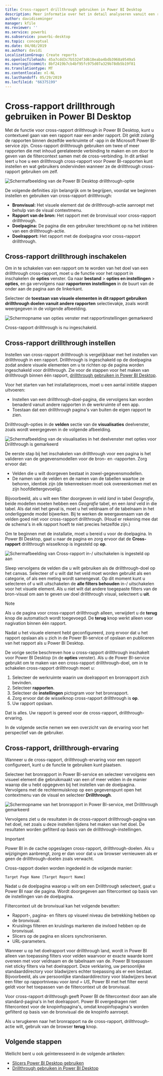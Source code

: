 ```yaml
---
title: Cross-rapport drillthrough gebruiken in Power BI Desktop
description: Meer informatie over het in detail analyseren vanuit een rapport naar de andere in Power BI Desktop
author: davidiseminger
manager: kfile
ms.reviewer: ''
ms.service: powerbi
ms.subservice: powerbi-desktop
ms.topic: conceptual
ms.date: 04/08/2019
ms.author: davidi
LocalizationGroup: Create reports
ms.openlocfilehash: 45a7cdd3c7b5324f3d618eaba4bdb3968a9549a5
ms.sourcegitcommit: 8bf2419b7cb4bf95fc975d07a329b78db5b19f81
ms.translationtype: MT
ms.contentlocale: nl-NL
ms.lasthandoff: 05/29/2019
ms.locfileid: "66375199"
---
```

# <a name="use-cross-report-drillthrough-in-power-bi-desktop"></a>Cross-rapport drillthrough gebruiken in Power BI Desktop

Met de functie voor cross-rapport drillthrough in Power BI Desktop, kunt u contextueel gaan van een rapport naar een ander rapport. Dit geldt zolang de rapporten binnen dezelfde werkruimte of -app in de Microsoft Power BI-service zijn. Cross-rapport drillthrough gebruiken om twee of meer rapporten die met inhoud gerelateerde verbinding te maken en om door te geven van de filtercontext samen met de cross-verbinding. In dit artikel leert u hoe u een drillthrough cross-rapport voor Power BI-rapporten kunt instellen en wat gebruikers ondervinden wanneer ze de drillthrough cross-rapport gebruiken om zelf.

![Schermafbeelding van de Power BI Desktop drillthrough-optie](media/desktop-cross-report-drill-through/cross-report-drill-through-01.png)

De volgende definities zijn belangrijk om te begrijpen, voordat we beginnen instellen en gebruiken van cross-rapport drillthrough:

* **Bronvisual:** Het visuele element dat de drillthrough-actie aanroept met behulp van de visual contextmenu.
* **Rapport van de bron:** Het rapport met de bronvisual voor cross-rapport drillthrough.
* **Doelpagina:** De pagina die een gebruiker terechtkomt op na het initiëren van een drillthrough-actie.
* **Doelrapport:** Het rapport met de doelpagina voor cross-rapport drillthrough.

## <a name="enable-cross-report-drillthrough"></a>Cross-rapport drillthrough inschakelen

Om in te schakelen van een rapport om te worden van het doel van een drillthrough cross-rapport, moet u de functie voor het rapport in inschakelen de **opties** venster. Ga naar **bestand** > **opties en instellingen** > **opties**, en ga vervolgens naar **rapporteren instellingen** in de buurt van de onder aan de pagina aan de linkerkant.

Selecteer de **toestaan van visuele elementen in dit rapport gebruiken drillthrough doelen vanuit andere rapporten** selectievakje, zoals wordt weergegeven in de volgende afbeelding.

![Schermopname van opties venster met rapportinstellingen gemarkeerd](media/desktop-cross-report-drill-through/cross-report-drill-through-02.png)

Cross-rapport drillthrough is nu ingeschakeld.

## <a name="set-up-cross-report-drillthrough"></a>Cross-rapport drillthrough instellen

Instellen van cross-rapport drillthrough is vergelijkbaar met het instellen van drillthrough in een rapport. Drillthrough is ingeschakeld op de doelpagina zodat andere visuele elementen om u te richten op de pagina worden ingeschakeld voor drillthrough. Zie voor de stappen voor het maken van drillthrough binnen één rapport, [drillthrough gebruiken in Power BI Desktop](desktop-drillthrough.md).

Voor het starten van het installatieproces, moet u een aantal initiële stappen uitvoeren:

* Instellen van een drillthrough-doel-pagina, die vervolgens kan worden benaderd vanuit andere rapporten in de werkruimte of een app.
* Toestaan dat een drillthrough pagina's van buiten de eigen rapport te zien.

Drillthrough-opties in de **velden** sectie van de **visualisaties** deelvenster, zoals wordt weergegeven in de volgende afbeelding.

![Schermafbeelding van de visualisaties in het deelvenster met opties voor Drillthrough is gemarkeerd](media/desktop-cross-report-drill-through/cross-report-drill-through-03.png)

De eerste stap bij het inschakelen van drillthrough voor een pagina is het valideren van de gegevensmodellen voor de bron- en -rapporten. Zorg ervoor dat: 

* Velden die u wilt doorgeven bestaat in zowel-gegevensmodellen.
* De namen van de velden en de namen van de tabellen waartoe ze behoren, identiek zijn (de tekenreeksen moet ook overeenkomen met en zijn hoofdlettergevoelig).

Bijvoorbeeld, als u wilt een filter doorgeven in veld *land* in tabel *Geografie*, beide modellen moeten hebben een *Geografie* tabel, en een *land* veld in die tabel. Als dat niet het geval is, moet u het veldnaam of de tabelnaam in het onderliggende model bijwerken. Bij te werken de weergavenaam van de velden goed niet voor cross-rapport drillthrough. (Houd er rekening mee dat de schema's in elk rapport hoeft te niet precies hetzelfde zijn.)

Om te beginnen met de installatie, moet u bereid u voor de doelpagina. In Power BI Desktop, gaat u naar de pagina en zorg ervoor dat de **Cross-rapport** drillthrough wisselknop is ingesteld op **op**. 

![Schermafbeelding van Cross-rapport in-/ uitschakelen is ingesteld op aan](media/desktop-cross-report-drill-through/cross-report-drill-through-03.png)

Sleep vervolgens de velden die u wilt gebruiken als de drillthrough-doel op het canvas. Selecteer of u wilt dat het veld moet worden gebruikt als een categorie, of als een meting wordt samengevat. Op dit moment kunt u selecteren of u wilt uitschakelen de **alle filters behouden** in-/ uitschakelen voor het visuele element. Als u niet wilt dat andere toegepaste filters van de bron-visual om aan te geven uw doel drillthrough visual, selecteert u **uit**.

> [!NOTE]
> Als u de pagina voor cross-rapport drillthrough alleen, verwijdert u de **terug** knop die automatisch wordt toegevoegd. De **terug** knop werkt alleen voor nagivation binnen één rapport. 

Nadat u het visuele element hebt geconfigureerd, zorg ervoor dat u het rapport opslaan als u zich in de Power BI-service of opslaan en publiceren van het rapport als u Power BI Desktop.

De vorige sectie beschreven hoe u cross-rapport drillthrough inschakelt voor Power BI Desktop (in de **opties** venster). Als u de Power BI-service gebruikt om te maken van een cross-rapport drillthrough-doel, om in te schakelen cross-rapport drillthrough moet u: 

1. Selecteer de werkruimte waarin uw doelrapport en bronrapport zich bevinden.
2. Selecteer **rapporten**.
3. Selecteer de **instellingen** pictogram voor het bronrapport.
4. Zorg ervoor dat de wisselknop cross-rapport drillthrough is **op**.
5. Uw rapport opslaan.

Dat is alles. Uw rapport is gereed voor de cross-rapport, drillthrough-ervaring. 

In de volgende sectie nemen we een overzicht van de ervaring voor het perspectief van de gebruiker.

## <a name="cross-report-drillthrough-experience"></a>Cross-rapport, drillthrough-ervaring

Wanneer u de cross-rapport, drillthrough-ervaring voor een rapport configureert, kunt u de functie te gebruiken kunt plaatsen.

Selecteer het bronrapport in Power BI-service en selecteer vervolgens een visueel element die gebruikmaakt van een of meer velden in de manier waarop die u hebt opgegeven bij het instellen van de doelpagina. Vervolgens met de rechtermuisknop op een gegevenspunt open het contextmenu van de visual en selecteer **Drillthrough**.

![Schermopname van het bronrapport in Power BI-service, met Drillthrough gemarkeerd](media/desktop-cross-report-drill-through/cross-report-drill-through-01.png)

Vervolgens ziet u de resultaten in de cross-rapport drillthrough-pagina van het doel, net zoals u deze instellen tijdens het maken van het doel. De resultaten worden gefilterd op basis van de drillthrough-instellingen.

> [!IMPORTANT]
> Power BI in de cache opgeslagen cross-rapport, drillthrough-doelen. Als u wijzigingen aanbrengt, zorg er dan voor dat u uw browser vernieuwen als er geen de drillthrough-doelen zoals verwacht. 

Cross-rapport doelen worden ingedeeld in de volgende manier: 

`Target Page Name [Target Report Name]`

Nadat u de doelpagina waarop u wilt om een Drillthrough selecteert, gaat u Power BI naar die pagina. Wordt doorgegeven aan filtercontext op basis van de instellingen van de doelpagina. 

Filtercontext uit de bronvisual kan het volgende bevatten: 

* Rapport-, pagina- en filters op visueel niveau die betrekking hebben op de bronvisual. 
* Kruislings filteren en kruislings markeren die invloed hebben op de bronvisual. 
* Slicers op de pagina en slicers synchroniseren.
* URL-parameters.

Wanneer u op het doelrapport voor drillthrough land, wordt in Power BI alleen van toepassing filters voor velden waarvoor er exacte waarde komt overeen met voor veldnaam en de tabelnaam van de. Power BI toepassen niet sticky filters via het doelrapport. Deze verklaring, uw persoonlijke standaarddirectory voor bladwijzers echter toepassing als er een bestaat. Bijvoorbeeld, als uw persoonlijke standaarddirectory voor bladwijzers bevat een filter op rapportniveau voor *land = US*, Power BI met het filter eerst geldt voor het toepassen van de filtercontext uit de bronvisual. 

Voor cross-rapport drillthrough geeft Power BI de filtercontext door aan alle standard-pagina's in het doelrapport. Power BI overgedragen niet filtercontext voor de knopinfopagina's, omdat knopinfopagina's worden gefilterd op basis van de bronvisual die de knopinfo aanroept.

Als u terugkeren naar het bronrapport na de cross-rapport, drillthrough-actie wilt, gebruik van de browser **terug** knop. 

## <a name="next-steps"></a>Volgende stappen

Wellicht bent u ook geïnteresseerd in de volgende artikelen:

* [Slicers Power BI Desktop gebruiken](visuals/power-bi-visualization-slicers.md)
* [Drillthrough gebruiken in Power BI Desktop](desktop-drillthrough.md)

